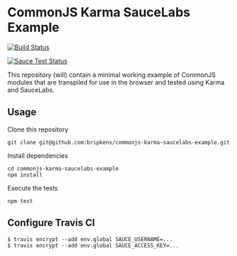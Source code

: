 # CommonJS Karma SauceLabs Example

[![Build Status](https://travis-ci.org/bripkens/commonjs-karma-saucelabs-example.svg?branch=master)](https://travis-ci.org/bripkens/commonjs-karma-saucelabs-example)

[![Sauce Test Status](https://saucelabs.com/browser-matrix/bripkensdev.svg)](https://saucelabs.com/u/bripkensdev)

This repository (will) contain a minimal working example of CommonJS modules
that are transpiled for use in the browser and tested using Karma and
SauceLabs.


## Usage

Clone this repository

```
git clone git@github.com:bripkens/commonjs-karma-saucelabs-example.git
```

Install dependencies

```
cd commonjs-karma-saucelabs-example
npm install
```

Execute the tests
```
npm test
```

## Configure Travis CI

```
$ travis encrypt --add env.global SAUCE_USERNAME=...
$ travis encrypt --add env.global SAUCE_ACCESS_KEY=...
```
